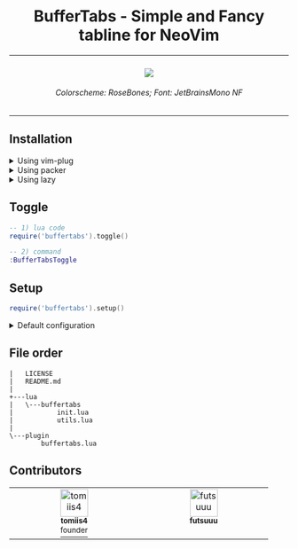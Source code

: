 <h1 align="center"> BufferTabs - Simple and Fancy tabline for NeoVim </h1>


<hr>

<h3 align="center"> <img src='https://media.discordapp.net/attachments/772927831441014847/1127980296537657456/image.png?width=881&height=495'> </h3>
<h6 align="center"> Colorscheme: RoseBones; Font: JetBrainsMono NF </h6>

<hr>


## Installation

<details>
<summary> Using vim-plug </summary>

```vim
Plug 'tomiis4/BufferTabs.nvim'
```

</details>

<details>
<summary> Using packer </summary>

```lua
use 'tomiis4/BufferTabs.nvim'
```

</details>

<details>
<summary> Using lazy </summary>

```lua
{
    'tomiis4/BufferTabs.nvim',
    dependencies = {
        'nvim-tree/nvim-web-devicons', -- optional
    },
    lazy = false,
    config = function()
        require('buffertabs').setup({
            -- config
        })
    end
},
```

</details>

## Toggle

```lua
-- 1) lua code
require('buffertabs').toggle()

-- 2) command
:BufferTabsToggle
```

## Setup

```lua
require('buffertabs').setup()
```

<details>
<summary> Default configuration </summary>

```lua
require('buffertabs').setup({
    ---@type 'none'|'single'|'double'|'rounded'|'solid'|'shadow'|table
    border = 'rounded',

    ---@type integer
    padding = 1,

    ---@type boolean
    icons = true,

    ---@type string
    modified = " ",

    ---@type string use hl Group or hex color
    hl_group = 'Keyword',

    ---@type string use hl Group or hex color
    hl_group_inactive = 'Comment',

    ---@type boolean
    show_all = false,

    ---@type 'row'|'column'
    display = 'row',

    ---@type 'left'|'right'|'center'
    horizontal = 'center',

    ---@type 'top'|'bottom'|'center'
    vertical = 'top',

    ---@type number in ms (recommend 2000)
    timeout = 0
})

```

</details>


## File order
```
|   LICENSE
|   README.md
|
+---lua
|   \---buffertabs
|           init.lua
|           utils.lua
|
\---plugin
        buffertabs.lua
```


## Contributors

<table>
    <tbody>
        <tr>
            <td align="center" valign="top" width="14.28%">
                <a href="https://github.com/tomiis4">
                <img src="https://avatars.githubusercontent.com/u/87276646?v=4" width="50px;" alt="tomiis4"/><br />
                <sub><b> tomiis4 </b></sub><br />
                <sup> founder </sup>
                </a><br/>
            </td>
            <td align="center" valign="top" width="14.28%">
                <a href="https://github.com/futsuuu">
                <img src="https://avatars.githubusercontent.com/u/105504350?v=4" width="50px;" alt="futsuuu"/><br />
                <sub><b> futsuuu </b></sub><br />
                </a><br />
            </td>
        </tr>
    </tbody>
</table>
